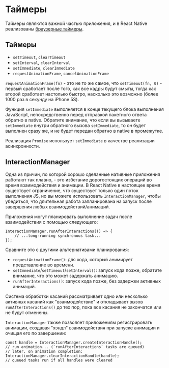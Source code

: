 # Таймеры

Таймеры являются важной частью приложения, и в React Native реализованы [браузерные таймеры](https://developer.mozilla.org/docs/Learn/JavaScript/Asynchronous/Timeouts_and_intervals).

## Таймеры

-   `setTimeout`, `clearTimeout`
-   `setInterval`, `clearInterval`
-   `setImmediate`, `clearImmediate`
-   `requestAnimationFrame`, `cancelAnimationFrame`

`requestAnimationFrame(fn)` - это не то же самое, что `setTimeout(fn, 0)` - первый сработает после того, как все кадры будут смыты, тогда как второй сработает настолько быстро, насколько это возможно (более 1000 раз в секунду на iPhone 5S).

Функция `setImmediate` выполняется в конце текущего блока выполнения JavaScript, непосредственно перед отправкой пакетного ответа обратно в native. Обратите внимание, что если вы вызываете `setImmediate` внутри обратного вызова `setImmediate`, то он будет выполнен сразу же, и не будет передан обратно в native в промежутке.

Реализация `Promise` использует `setImmediate` в качестве реализации асинхронности.

## InteractionManager

Одна из причин, по которой хорошо сделанные нативные приложения работают так плавно, - это избегание дорогостоящих операций во время взаимодействия и анимации. В React Native в настоящее время существует ограничение, что существует только один поток выполнения JS, но вы можете использовать `InteractionManager`, чтобы убедиться, что длительная работа запланирована на запуск после завершения любых взаимодействий/анимаций.

Приложения могут планировать выполнение задач после взаимодействия с помощью следующего:

```tsx
InteractionManager.runAfterInteractions(() => {
    // ...long-running synchronous task...
});
```

Сравните это с другими альтернативами планирования:

-   `requestAnimationFrame()`: для кода, который анимирует представление во времени.
-   `setImmediate`/`setTimeout`/`setInterval()`: запуск кода позже, обратите внимание, что это может задержать анимацию.
-   `runAfterInteractions()`: запуск кода позже, без задержки активных анимаций.

Система обработки касаний рассматривает одно или несколько активных касаний как "взаимодействие" и откладывает вызов `runAfterInteractions()` до тех пор, пока все касания не закончатся или не будут отменены.

`InteractionManager` также позволяет приложениям регистрировать анимации, создавая "хэндл" взаимодействия при запуске анимации и очищая его по завершении:

```tsx
const handle = InteractionManager.createInteractionHandle();
// run animation... (`runAfterInteractions` tasks are queued)
// later, on animation completion:
InteractionManager.clearInteractionHandle(handle);
// queued tasks run if all handles were cleared
```
